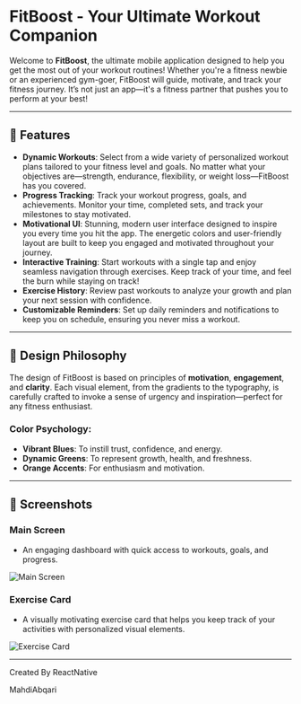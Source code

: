 # **FitBoost - Your Ultimate Workout Companion**

Welcome to **FitBoost**, the ultimate mobile application designed to help you get the most out of your workout routines! Whether you're a fitness newbie or an experienced gym-goer, FitBoost will guide, motivate, and track your fitness journey. It’s not just an app—it's a fitness partner that pushes you to perform at your best!

---

## **🚀 Features**

- **Dynamic Workouts**: Select from a wide variety of personalized workout plans tailored to your fitness level and goals. No matter what your objectives are—strength, endurance, flexibility, or weight loss—FitBoost has you covered.
- **Progress Tracking**: Track your workout progress, goals, and achievements. Monitor your time, completed sets, and track your milestones to stay motivated.
- **Motivational UI**: Stunning, modern user interface designed to inspire you every time you hit the app. The energetic colors and user-friendly layout are built to keep you engaged and motivated throughout your journey.
- **Interactive Training**: Start workouts with a single tap and enjoy seamless navigation through exercises. Keep track of your time, and feel the burn while staying on track!
- **Exercise History**: Review past workouts to analyze your growth and plan your next session with confidence.
- **Customizable Reminders**: Set up daily reminders and notifications to keep you on schedule, ensuring you never miss a workout.

---

## **🎨 Design Philosophy**

The design of FitBoost is based on principles of **motivation**, **engagement**, and **clarity**. Each visual element, from the gradients to the typography, is carefully crafted to invoke a sense of urgency and inspiration—perfect for any fitness enthusiast. 

### **Color Psychology:**
- **Vibrant Blues**: To instill trust, confidence, and energy.
- **Dynamic Greens**: To represent growth, health, and freshness.
- **Orange Accents**: For enthusiasm and motivation.

---

## **📱 Screenshots**

### Main Screen
- An engaging dashboard with quick access to workouts, goals, and progress.

![Main Screen](https://placekitten.com/800/600)

### Exercise Card
- A visually motivating exercise card that helps you keep track of your activities with personalized visual elements.

![Exercise Card](https://placekitten.com/800/600)

---


Created By ReactNative

MahdiAbqari

